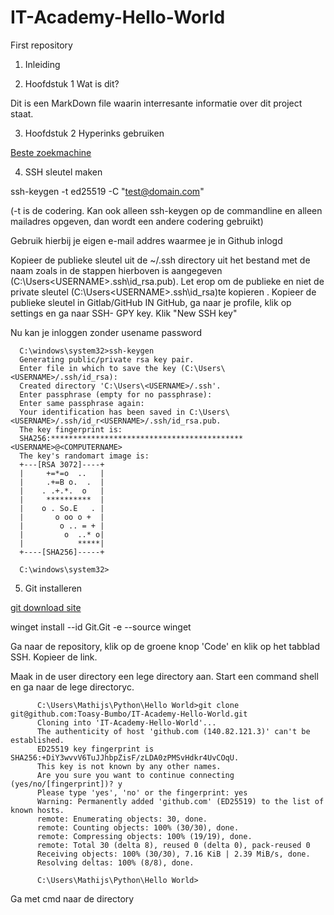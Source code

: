 # IT-Academy-Hello-World
First repository
1. Inleiding

3. Hoofdstuk 1 Wat is dit?

Dit is een MarkDown file waarin interresante informatie over dit project staat.

3. Hoofdstuk 2 Hyperinks gebruiken

[Beste zoekmachine](https://duckduckgo.com)

4. SSH sleutel maken

ssh-keygen -t ed25519 -C "test@domain.com"

(-t is de codering. Kan ook alleen ssh-keygen <enter> op de commandline en alleen mailadres opgeven, dan wordt een andere codering gebruikt) 

Gebruik hierbij je eigen e-mail addres waarmee je in Github inlogd

Kopieer de publieke sleutel uit de ~/.ssh directory uit het bestand met de naam zoals in de stappen hierboven is aangegeven (C:\Users\<USERNAME>\.ssh\id_rsa.pub).
Let erop om de publieke en niet de private sleutel (C:\Users\<USERNAME>\.ssh\id_rsa)te kopieren . Kopieer de publieke sleutel in Gitlab/GitHub
IN GitHub, ga naar je profile, klik op settings en ga naar SSH- GPY key.
Klik "New SSH key"

Nu kan je inloggen zonder usename password

      C:\windows\system32>ssh-keygen
      Generating public/private rsa key pair.
      Enter file in which to save the key (C:\Users\<USERNAME>/.ssh/id_rsa):
      Created directory 'C:\Users\<USERNAME>/.ssh'.
      Enter passphrase (empty for no passphrase):
      Enter same passphrase again:
      Your identification has been saved in C:\Users\<USERNAME>/.ssh/id_r<USERNAME>/.ssh/id_rsa.pub.
      The key fingerprint is:
      SHA256:******************************************* <USERNAME>@<COMPUTERNAME>
      The key's randomart image is:
      +---[RSA 3072]----+
      |     +=*=o  ..   |
      |     .+=B o.  .  |
      |    . .+.*.  o   |
      |     **********  |
      |    o . So.E   . |
      |       o oo o +  |
      |        o .. = + |
      |         o  ..* o|
      |            *****|
      +----[SHA256]-----+

      C:\windows\system32>


5. Git installeren

  [git download site](https://git-scm.com/download/win)

  winget install --id Git.Git -e --source winget
  
  Ga naar de repository, klik op de groene knop 'Code' en klik op het tabblad SSH. Kopieer de link.
  
  Maak in de user directory een lege directory aan. Start een command shell en ga naar de lege directoryc.
  
  
          C:\Users\Mathijs\Python\Hello World>git clone git@github.com:Toasy-Bumbo/IT-Academy-Hello-World.git
          Cloning into 'IT-Academy-Hello-World'...
          The authenticity of host 'github.com (140.82.121.3)' can't be established.
          ED25519 key fingerprint is SHA256:+DiY3wvvV6TuJJhbpZisF/zLDA0zPMSvHdkr4UvCOqU.
          This key is not known by any other names.
          Are you sure you want to continue connecting (yes/no/[fingerprint])? y
          Please type 'yes', 'no' or the fingerprint: yes
          Warning: Permanently added 'github.com' (ED25519) to the list of known hosts.
          remote: Enumerating objects: 30, done.
          remote: Counting objects: 100% (30/30), done.
          remote: Compressing objects: 100% (19/19), done.
          remote: Total 30 (delta 8), reused 0 (delta 0), pack-reused 0
          Receiving objects: 100% (30/30), 7.16 KiB | 2.39 MiB/s, done.
          Resolving deltas: 100% (8/8), done.

          C:\Users\Mathijs\Python\Hello World>
  
  Ga met cmd naar de directory
  
  

